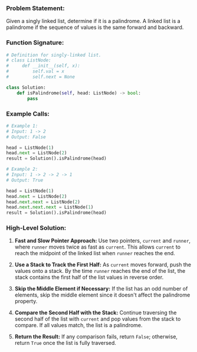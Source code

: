 ### Problem Statement:
Given a singly linked list, determine if it is a palindrome. A linked list is a palindrome if the sequence of values is the same forward and backward.

### Function Signature:
```python
# Definition for singly-linked list.
# class ListNode:
#     def __init__(self, x):
#         self.val = x
#         self.next = None

class Solution:
    def isPalindrome(self, head: ListNode) -> bool:
        pass
```

### Example Calls:
```python
# Example 1:
# Input: 1 -> 2
# Output: False

head = ListNode(1)
head.next = ListNode(2)
result = Solution().isPalindrome(head)

# Example 2:
# Input: 1 -> 2 -> 2 -> 1
# Output: True

head = ListNode(1)
head.next = ListNode(2)
head.next.next = ListNode(2)
head.next.next.next = ListNode(1)
result = Solution().isPalindrome(head)
```

### High-Level Solution:
1. **Fast and Slow Pointer Approach:** Use two pointers, `current` and `runner`, where `runner` moves twice as fast as `current`. This allows `current` to reach the midpoint of the linked list when `runner` reaches the end.

2. **Use a Stack to Track the First Half:** As `current` moves forward, push the values onto a stack. By the time `runner` reaches the end of the list, the stack contains the first half of the list values in reverse order.

3. **Skip the Middle Element if Necessary:** If the list has an odd number of elements, skip the middle element since it doesn't affect the palindrome property.

4. **Compare the Second Half with the Stack:** Continue traversing the second half of the list with `current` and pop values from the stack to compare. If all values match, the list is a palindrome.

5. **Return the Result:** If any comparison fails, return `False`; otherwise, return `True` once the list is fully traversed.
